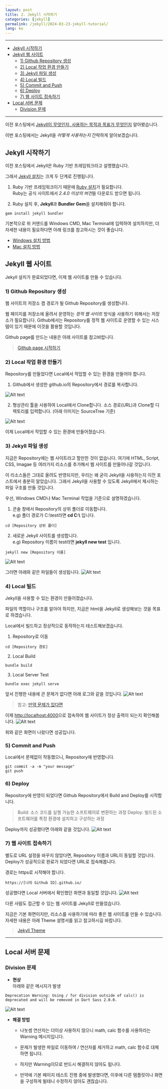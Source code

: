```yaml
---
layout: post
title: 2. Jekyll 시작하기
categories: [jekyll]
permalink: /jekyll/2024-03-23-jekyll-tutorial/
lang: ko
---
```

***
- [Jekyll 시작하기](#jekyll-시작하기)
- [Jekyll 웹 사이트](#jekyll-웹-사이트)
	- [1) Github Repository 생성](#1-github-repository-생성)
	- [2) Local 작업 환경 만들기](#2-local-작업-환경-만들기)
	- [3) Jekyll 파일 생성](#3-jekyll-파일-생성)
	- [4) Local 빌드](#4-local-빌드)
	- [5) Commit and Push](#5-commit-and-push)
	- [6) Deploy](#6-deploy)
	- [7) 웹 사이트 접속하기](#7-웹-사이트-접속하기)
- [Local 서버 문제](#local-서버-문제)
	- [Division 문제](#division-문제)

***

이전 포스팅에서 [Jekyll이 무엇인지, 사용하는 목적과 목표가 무엇인지](../2024-03-22-about-jekyll/) 알아봤습니다.

이번 포스팅에서는 Jekyll을 *어떻게 사용하는지* 간략하게 알아보겠습니다.

## **Jekyll 시작하기**
이전 포스팅에서 Jekyll은 Ruby 기반 프레임워크라고 설명했습니다.

그래서 [Jekyll 설치](https://jekyllrb-ko.github.io/docs/)는 크게 두 단계로 진행됩니다.
1. Ruby 기반 프레임워크이기 때문에 [Ruby 설치](https://www.ruby-lang.org/ko/downloads/)가 필요합니다.<br>
Ruby는 공식 사이트에서 *2.4.0 이상의 버전*을 다운로드 받으면 됩니다.

2. Ruby 설치 후, **Jekyll**과 **Bundler Gem**을 설치해줘야 합니다.<br>
```
gem install jekyll bundler
```
기본적으로 위 커맨드를 Windows CMD, Mac Terminal에 입력하여 설치하지만, 더 자세한 내용이 필요하다면 아래 링크를 참고하시는 것이 좋습니다.
- [Windows 설치 방법](https://jekyllrb-ko.github.io/docs/installation/windows/)
- [Mac 설치 방법](https://jekyllrb-ko.github.io/docs/installation/macos/)

## **Jekyll 웹 사이트**
Jekyll 설치가 완료되었다면, 이제 웹 사이트를 만들 수 있습니다.

### 1) Github Repository 생성
웹 사이트의 저장소 겸 경로가 될 Github Repository를 생성합니다.

웹 페이지를 저장소에 올려서 운영하는 *정적 웹 사이트* 방식을 사용하기 위해서는 저장소가 필요합니다.
Github에서는 Repository를 정적 웹 사이트로 운영할 수 있는 시스템이 있기 때문에 이것을 활용할 것입니다.

Github page를 만드는 내용은 아래 사이트를 참고바랍니다.
> [Github page 시작하기](https://docs.github.com/ko/pages/quickstart)

### 2) Local 작업 환경 만들기
Repository를 만들었다면 Local에서 작업할 수 있는 환경을 만들어야 합니다.

1. Github에서 생성한 github.io의 Repository에서 경로를 복사합니다.
<img src="/assets/images/jekyll/image9.jpg" alt="Alt text" class="post-markdown-img80">

2. 형상관리 툴을 사용하여 Local에서 Clone합니다.
소스 경로(URL)과 Clone할 디렉토리를 입력합니다.
(아래 이미지는 SourceTree 기준)
<img src="/assets/images/jekyll/image10.jpg" alt="Alt text" class="post-markdown-img80">

이제 Local에서 작업할 수 있는 환경에 만들어졌습니다.

### 3) Jekyll 파일 생성
지금은 Repository에는 웹 사이트라고 할만한 것이 없습니다.
여기에 HTML, Script, CSS, Imagae 등 여러가지 리소스를 추가해서 웹 사이트를 만들어나갈 것입니다.

이 리소스들은 그대로 올려도 반영되지만, 우리는 왜 굳이 Jekyll을 사용하는지 이전 포스트에서 충분히 알았습니다.
그래서 Jekyll을 사용할 수 있도록 Jekyll에서 제시하는 파일 구조를 만들 것입니다.

우선, Windows CMD나 Mac Terminal 작업을 기준으로 설명하겠습니다.

1. 콘솔 창에서 Repository의 상위 폴더로 이동합니다.<br>
e.g) 폴더 경로가 C:\test라면 **cd C:\\** 입니다.
```
cd [Repository 상위 폴더]
```

2. 새로운 Jekyll 사이트를 생성합니다.<br>
e.g) Repository 이름이 test라면 **jekyll new test** 입니다.
```
jekyll new [Repository 이름]
```
<img src="/assets/images/jekyll/image11.jpg" alt="Alt text" class="post-markdown-img100">

그러면 아래와 같은 파일들이 생성됩니다.
<img src="/assets/images/jekyll/image12.jpg" alt="Alt text" class="post-markdown-img100">

### 4) Local 빌드
Jekyll을 사용할 수 있는 환경이 만들어졌습니다.

파일의 역할이나 구조를 알아야 하지만, 지금은 html을 Jekyll로 생성해보는 것을 목표로 하겠습니다.

Local에서 빌드하고 정상적으로 동작하는지 테스트해보겠습니다.

1. Repository로 이동
```
cd [Repository 경로]
```

2. Local Build
```
bundle build
```

3. Local Server Test
```
bundle exec jekyll serve
```

앞서 진행한 내용에 큰 문제가 없다면 아래 로그와 같을 것입니다.
<img src="/assets/images/jekyll/image13.jpg" alt="Alt text" class="post-markdown-img100">
> 참고: [만약 문제가 있다면](#local-서버-문제)

이제 [http://localhost:4000](http://localhost:4000)으로 접속하여 웹 사이트가 정상 출력이 되는지 확인해봅니다.
<img src="/assets/images/jekyll/image15.jpg" alt="Alt text" class="post-markdown-img80">

위와 같은 화면이 나왔다면 성공입니다.

### 5) Commit and Push
Local에서 문제없이 작동했으니, Repository에 반영합니다.
```
git commit -a -m "your message"
git push
```

### 6) Deploy
Repository에 반영이 되었다면 Github Repository에서 Build and Deploy를 시작합니다.
> Build: 소스 코드를 실행 가능한 소프트웨어로 변환하는 과정
> Deploy: 빌드된 소프트웨어를 특정 환경에 설치하고 구성하는 과정

Deploy까지 성공했다면 아래와 같을 것입니다.
<img src="/assets/images/jekyll/image16.jpg" alt="Alt text" class="post-markdown-img100">

### 7) 웹 사이트 접속하기
별도로 URL 설정을 바꾸지 않았다면, Repository 이름과 URL이 동일할 것입니다.
Deploy가 성공적으로 완료가 되었다면 URL로 접속해봅니다.

경로는 https로 시작해야 합니다.
```
https://[나의 Github ID].github.io/
```

성공했다면 Local 서버에서 확인했던 화면과 동일할 것입니다.
<img src="/assets/images/jekyll/image15.jpg" alt="Alt text" class="post-markdown-img80">

다른 사람도 접근할 수 있는 웹 사이트를 Jekyll로 만들었습니다.

지금은 기본 화면이지만, 리소스를 사용하기에 따라 좋은 웹 사이트를 만들 수 있습니다.
자세한 내용은 아래 Theme 설명서를 읽고 참고하시길 바랍니다.
> [Jekyll Theme](https://jekyllrb-ko.github.io/docs/themes/)

***

## **Local 서버 문제**

### Division 문제
- **현상**<br>
아래와 같은 메시지가 발생<br>
```
Deprecation Warning: Using / for division outside of calc() is deprecated and will be removed in Dart Sass 2.0.0.
```
<img src="/assets/images/jekyll/image14.jpg" alt="Alt text" class="post-markdown-img100">

- **해결 방법**
	- 나눗셈 연산자는 더이상 사용하지 않으니 math, calc 함수를 사용하라는 Warning 메시지입니다.
	- 문제가 발생한 파일로 이동하여 / 연산자를 제거하고 math, calc 함수로 대체하면 됩니다.
	
	- 하지만 Warning이므로 반드시 해결하지 않아도 됩니다.
	- 만약에 기본 페이지 테스트 진행 중에 발생했다면, 이후에 다른 템플릿이나 화면을 구성하게 될테니 수정하지 않아도 괜찮습니다.